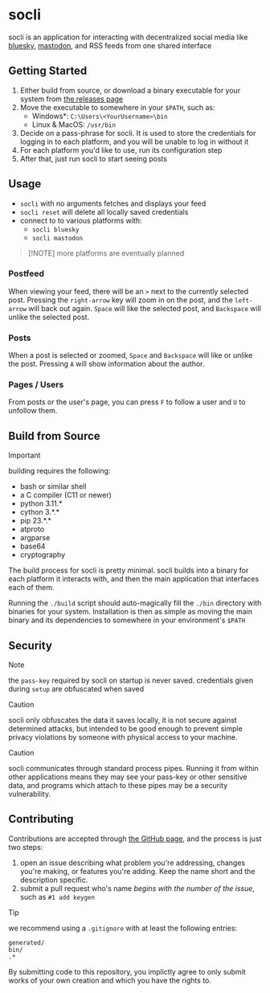 # socli

socli is an application for interacting
with decentralized social media like
[bluesky](),
[mastodon](),
and RSS feeds from one shared interface

## Getting Started

1. Either build from source,
or download a binary executable for your system from
[the releases page](https://github.com/JohnAlexCO/socli/releases)
2. Move the executable to somewhere in your `$PATH`,
such as:
    - Windows\*: `C:\Users\<YourUsername>\bin`
    - Linux & MacOS: `/usr/bin`
3. Decide on a pass-phrase for socli.
It is used to store the credentials
for logging in to each platform,
and you will be unable to log in without it
4. For each platform you'd like to use,
run its configuration step
5. After that, just run socli to start seeing posts

## Usage
- `socli` with no arguments fetches and displays your feed
- `socli reset` will delete all locally saved credentials
- connect to to various platforms with:
    - `socli bluesky`
    - `socli mastodon`

> [!NOTE] more platforms are eventually planned

### Postfeed
When viewing your feed, there will be an `>` next to
the currently selected post.
Pressing the `right-arrow` key will zoom in on the post,
and the `left-arrow` will back out again.
`Space` will like the selected post,
and `Backspace` will unlike the selected post.

### Posts
When a post is selected or zoomed,
`Space` and `Backspace` will like or unlike the post.
Pressing `A` will show information about the author.

### Pages / Users
From posts or the user's page,
you can press `F` to follow a user
and `U` to unfollow them.

## Build from Source

> [!IMPORTANT]
> building requires the following:
> - bash or similar shell
> - a C compiler (C11 or newer)
> - python 3.11.\*
> - cython 3.\*.\*
> - pip 23.\*.\*
> - atproto
> - argparse
> - base64
> - cryptography

The build process for socli is pretty minimal.
socli builds into a binary for each platform
it interacts with, and then the main application
that interfaces each of them.

Running the `./build` script should auto-magically
fill the `./bin` directory with binaries for your system.
Installation is then as simple as moving
the main binary and its dependencies to somewhere
in your environment's `$PATH`

## Security

> [!NOTE]
> the `pass-key` required by socli on startup
> is never saved.
> credentials given during `setup` are obfuscated when saved

> [!CAUTION]
> socli only obfuscates the data it saves locally,
> it is not secure against determined attacks,
> but intended to be good enough to prevent
> simple privacy violations by someone
> with physical access to your machine.

> [!CAUTION]
> socli communicates through standard process pipes.
> Running it from within other applications
> means they may see your pass-key or other
> sensitive data,
> and programs which attach to these pipes may
> be a security vulnerability.

## Contributing

Contributions are accepted through
[the GitHub page](https://github.com/JohnAlexCO/socli),
and the process is just two steps:

1. open an issue describing what problem you're addressing, changes you're making, or features you're adding. Keep the name short and the description specific.
2. submit a pull request who's name _begins with the number of the issue_, such as `#1 add keygen`

> [!TIP]
> we recommend using a `.gitignore` with at least the following entries:
> ```
> generated/
> bin/
> .*
> ```

By submitting code to this repository, you implictly
agree to only submit works of your own creation
and which you have the rights to.